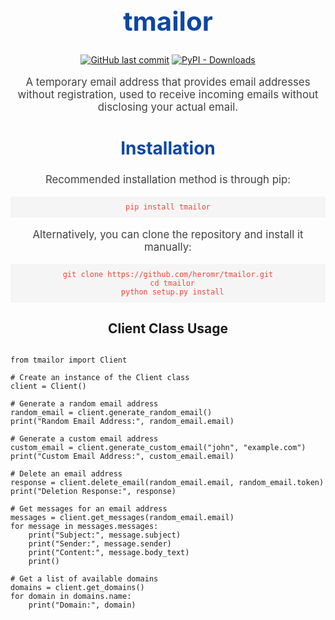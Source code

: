 <div align="center">
  <h1 style="color: #0d47a1; font-size: 3em;">tmailor</h1>
  
  <p>
    <a href="https://github.com/heromr/tmailor/commits/main"><img src="https://img.shields.io/github/last-commit/heromr/tmailor?label=last%20updated&color=blueviolet" alt="GitHub last commit"></a>
    <a href="https://pypi.org/project/tmailor/"><img src="https://img.shields.io/pypi/dw/tmailor?color=blueviolet" alt="PyPI - Downloads"></a>
  </p>

  <p style="font-size: 1.2em; color: #424242;">A temporary email address that provides email addresses without registration, used to receive incoming emails without disclosing your actual email.</p>

  
  <h2 style="color: #0d47a1; font-size: 2em;">Installation</h2>
  
  <p style="font-size: 1.2em; color: #424242;">Recommended installation method is through pip:</p>
  
  <pre style="background-color: #f5f5f5; padding: 10px;"><code style="color: #f44336;">pip install tmailor</code></pre>
  
  <p style="font-size: 1.2em; color: #424242;">Alternatively, you can clone the repository and install it manually:</p>
  
  <pre style="background-color: #f5f5f5; padding: 10px;"><code style="color: #f44336;">git clone https://github.com/heromr/tmailor.git
  cd tmailor
  python setup.py install</code></pre>
  
</div>

<div>
  <h2 align="center">Client Class Usage</h2>

  <pre><code class="language-python">
from tmailor import Client

# Create an instance of the Client class
client = Client()

# Generate a random email address
random_email = client.generate_random_email()
print("Random Email Address:", random_email.email)

# Generate a custom email address
custom_email = client.generate_custom_email("john", "example.com")
print("Custom Email Address:", custom_email.email)

# Delete an email address
response = client.delete_email(random_email.email, random_email.token)
print("Deletion Response:", response)

# Get messages for an email address
messages = client.get_messages(random_email.email)
for message in messages.messages:
    print("Subject:", message.subject)
    print("Sender:", message.sender)
    print("Content:", message.body_text)
    print()

# Get a list of available domains
domains = client.get_domains()
for domain in domains.name:
    print("Domain:", domain)
  </code></pre>
</div>